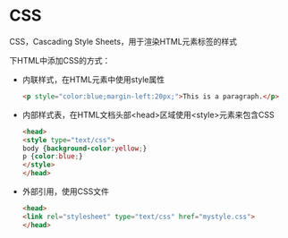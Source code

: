 # CSS

CSS，Cascading Style Sheets，用于渲染HTML元素标签的样式

下HTML中添加CSS的方式：

- 内联样式，在HTML元素中使用style属性

  ```html
  <p style="color:blue;margin-left:20px;">This is a paragraph.</p>
  ```

- 内部样式表，在HTML文档头部\<head>区域使用\<style>元素来包含CSS

  ```html
  <head>
  <style type="text/css">
  body {background-color:yellow;}
  p {color:blue;}
  </style>
  </head>
  ```

- 外部引用，使用CSS文件

  ```html
  <head>
  <link rel="stylesheet" type="text/css" href="mystyle.css">
  </head>
  ```

  
